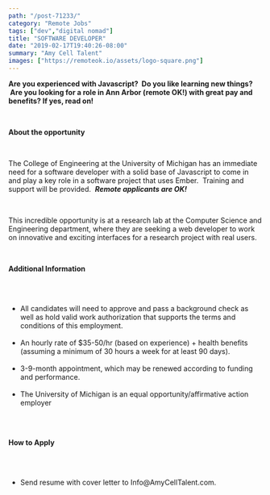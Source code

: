 ```yaml
---
path: "/post-71233/"
category: "Remote Jobs"
tags: ["dev","digital nomad"]
title: "SOFTWARE DEVELOPER"
date: "2019-02-17T19:40:26-08:00"
summary: "Amy Cell Talent"
images: ["https://remoteok.io/assets/logo-square.png"]
---
```


<p><strong>Are you experienced with Javascript? &nbsp;Do you like learning new things? &nbsp;Are you looking for a role in Ann Arbor (remote OK!) with great pay and benefits? If yes, read on!</strong></p><br /><p><strong>About the opportunity</strong></p><br /><p>The College of Engineering at the University of Michigan has an immediate need for a software developer with a solid base of Javascript to come in and play a key role in a software project that uses Ember. &nbsp;Training and support will be provided. &nbsp;<em><strong>Remote applicants are OK!</strong></em></p><br /><p>This incredible opportunity is at a research lab at the Computer Science and Engineering department, where they&nbsp;are seeking a&nbsp;web developer to work on innovative and exciting interfaces for a research project with real users.</p><br /><p><strong>Additional Information</strong></p><br /><ul><br /><li>All candidates will need to approve and pass a&nbsp;background check as well as hold valid work authorization that supports the terms and conditions of this employment.</li><br /><li>An hourly rate of $35-50/hr (based on experience) + health benefits (assuming a minimum of 30 hours a week for at least 90 days).</li><br /><li>3-9-month appointment, which may be renewed according to funding and performance.&nbsp;</li><br /><li>The University of Michigan is an equal opportunity/affirmative action employer</li><br /></ul><br /><p><strong>How to Apply</strong></p><br /><ul><br /><li>Send resume with&nbsp;cover letter&nbsp;to&nbsp;Info@AmyCellTalent.com.&nbsp;</li><br /></ul>
